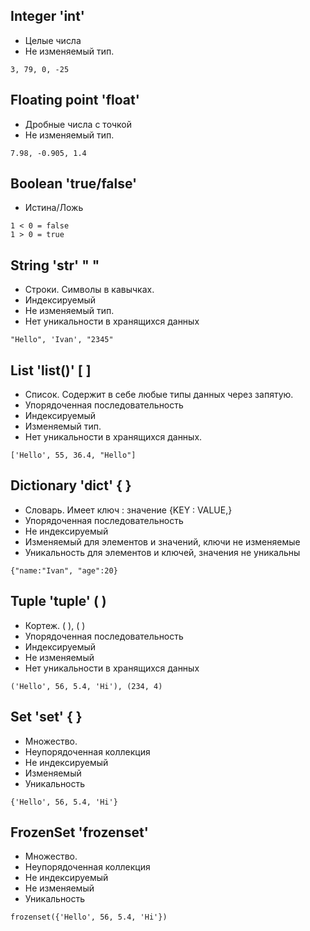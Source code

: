 ## Integer 'int'
* Целые числа
* Не изменяемый тип.
```
3, 79, 0, -25
```
## Floating point 'float'   
* Дробные числа с точкой
* Не изменяемый тип.
``` 
7.98, -0.905, 1.4
```
## Boolean 'true/false'
* Истина/Ложь
```
1 < 0 = false
1 > 0 = true
```
## String 'str' " "
* Строки. Символы в кавычках.
* Индексируемый
* Не изменяемый тип.
* Нет уникальности в хранящихся данных
```
"Hello", 'Ivan', "2345"
```
## List 'list()' [ ]
* Список. Содержит в себе любые типы данных через запятую.
* Упорядоченная последовательность
* Индексируемый
* Изменяемый тип.
* Нет уникальности в хранящихся данных.
```  
['Hello', 55, 36.4, "Hello"]
```
## Dictionary 'dict' { }
* Словарь. Имеет ключ : значение {KEY : VALUE,}
* Упорядоченная последовательность
* Не индексируемый
* Изменяемый для элементов и значений, ключи не изменяемые
* Уникальность для элементов и ключей, значения не уникальны
```
{"name:"Ivan", "age":20}
```
## Tuple 'tuple' ( )
* Кортеж. ( ), ( )
* Упорядоченная последовательность
* Индексируемый
* Не изменяемый
* Нет уникальности в хранящихся данных
```
('Hello', 56, 5.4, 'Hi'), (234, 4)
```
## Set 'set' { }
* Множество. 
* Неупорядоченная коллекция
* Не индексируемый
* Изменяемый
* Уникальность
```
{'Hello', 56, 5.4, 'Hi'}
```
## FrozenSet 'frozenset'
* Множество.
* Неупорядоченная коллекция
* Не индексируемый
* Не изменяемый
* Уникальность
```
frozenset({'Hello', 56, 5.4, 'Hi'})
```
